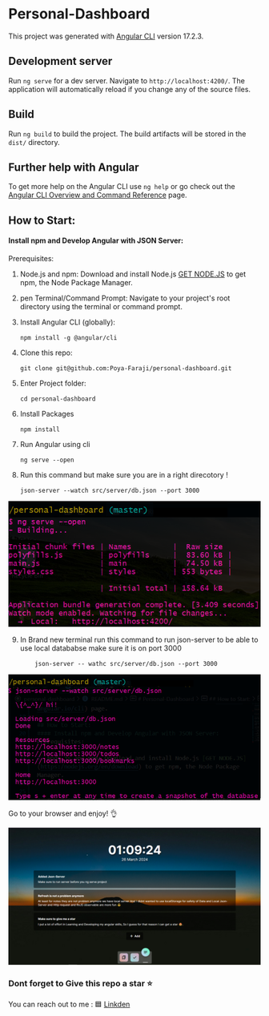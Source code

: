 # Personal-Dashboard

This project was generated with [Angular CLI](https://github.com/angular/angular-cli) version 17.2.3.

## Development server

Run `ng serve` for a dev server. Navigate to `http://localhost:4200/`. The application will automatically reload if you change any of the source files.

## Build

Run `ng build` to build the project. The build artifacts will be stored in the `dist/` directory.

## Further help with Angular

To get more help on the Angular CLI use `ng help` or go check out the [Angular CLI Overview and Command Reference](https://angular.io/cli) page.

## How to Start:

#### Install npm and Develop Angular with JSON Server:

Prerequisites:

1.  Node.js and npm: Download and install Node.js [GET NODE.JS](https:/nodejs.org/en/download) to get npm, the Node Package Manager.

2.  pen Terminal/Command Prompt: Navigate to your project's root directory using the terminal or command prompt.

3.  Install Angular CLI (globally):

        npm install -g @angular/cli

4.  Clone this repo:

        git clone git@github.com:Poya-Faraji/personal-dashboard.git

5.  Enter Project folder:

        cd personal-dashboard

6.  Install Packages

        npm install

7.  Run Angular using cli

        ng serve --open

8.  Run this command but make sure you are in a right direcotory !

        json-server --watch src/server/db.json --port 3000

![ng serve img](src/assets/ng%20serve.png)

9.  In Brand new terminal run this command to run json-server
    to be able to use local datababse make sure it is on port 3000

            json-server -- wathc src/server/db.json --port 3000

![json-server img](src/assets/json-server.png)

Go to your browser and enjoy! 👌

![personal-dashboard img](src/assets/personal-dashboard.png)

### Dont forget to Give this repo a star ⭐

You can reach out to me :
🟦 [Linkden](https://www.linkedin.com/in/poya-faraji/)
